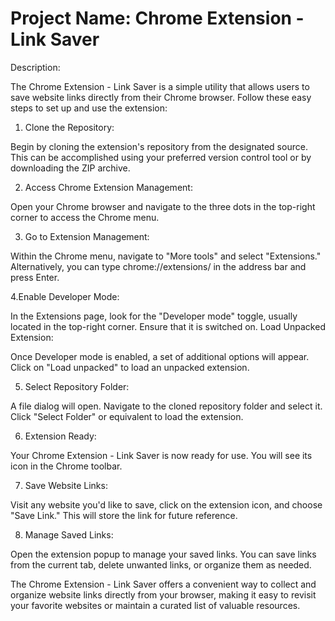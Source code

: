 # Project Name: Chrome Extension - Link Saver

Description:

The Chrome Extension - Link Saver is a simple utility that allows users to save website links directly from their Chrome browser. Follow these easy steps to set up and use the extension:

1. Clone the Repository:

Begin by cloning the extension's repository from the designated source. This can be accomplished using your preferred version control tool or by downloading the ZIP archive.

2. Access Chrome Extension Management:

Open your Chrome browser and navigate to the three dots in the top-right corner to access the Chrome menu.

3. Go to Extension Management:

Within the Chrome menu, navigate to "More tools" and select "Extensions." Alternatively, you can type chrome://extensions/ in the address bar and press Enter.

4.Enable Developer Mode:

In the Extensions page, look for the "Developer mode" toggle, usually located in the top-right corner. Ensure that it is switched on.
Load Unpacked Extension:

Once Developer mode is enabled, a set of additional options will appear. Click on "Load unpacked" to load an unpacked extension.

5. Select Repository Folder:

A file dialog will open. Navigate to the cloned repository folder and select it. Click "Select Folder" or equivalent to load the extension.

6. Extension Ready:

Your Chrome Extension - Link Saver is now ready for use. You will see its icon in the Chrome toolbar.

7. Save Website Links:

Visit any website you'd like to save, click on the extension icon, and choose "Save Link." This will store the link for future reference.

8. Manage Saved Links:

Open the extension popup to manage your saved links. You can save links from the current tab, delete unwanted links, or organize them as needed.

The Chrome Extension - Link Saver offers a convenient way to collect and organize website links directly from your browser, making it easy to revisit your favorite websites or maintain a curated list of valuable resources.
